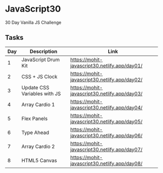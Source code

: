 # JavaScript30

30 Day Vanilla JS Challenge

## Tasks

| Day | Description                  | Link                                          |
| --- | ---------------------------- | --------------------------------------------- |
| 1   | JavaScript Drum Kit          | https://mohit-javascript30.netlify.app/day01/ |
| 2   | CSS + JS Clock               | https://mohit-javascript30.netlify.app/day02/ |
| 3   | Update CSS Variables with JS | https://mohit-javascript30.netlify.app/day03/ |
| 4   | Array Cardio 1               | https://mohit-javascript30.netlify.app/day04/ |
| 5   | Flex Panels                  | https://mohit-javascript30.netlify.app/day05/ |
| 6   | Type Ahead                   | https://mohit-javascript30.netlify.app/day06/ |
| 7   | Array Cardio 2               | https://mohit-javascript30.netlify.app/day07/ |
| 8   | HTML5 Canvas                 | https://mohit-javascript30.netlify.app/day08/ |
